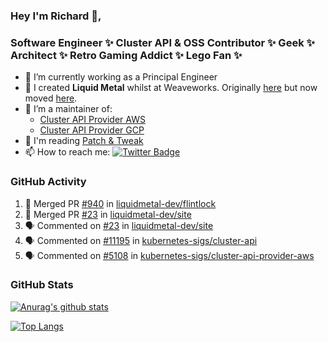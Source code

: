 ### Hey I'm Richard 👋, 

<h3 align="left">Software Engineer ✨ Cluster API & OSS Contributor ✨ Geek ✨ Architect ✨ Retro Gaming Addict ✨ Lego Fan ✨</h3>

- 🔭 I’m currently working as a Principal Engineer
- 📯 I created **Liquid Metal** whilst at Weaveworks. Originally [here](https://github.com/weaveworks-liquidmetal) but now moved [here](https://github.com/liquidmetal-dev).
- 👯 I’m a maintainer of:
  -  [Cluster API Provider AWS](https://github.com/kubernetes-sigs/cluster-api-provider-aws)
  -  [Cluster API Provider GCP](https://github.com/kubernetes-sigs/cluster-api-provider-gcp)
- 💬 I'm reading [Patch & Tweak](https://bjooks.com/products/patch-tweak-exploring-modular-synthesis)
- 📫 How to reach me: [![Twitter Badge](https://img.shields.io/badge/-@fruit_case-00acee?style=flat&logo=Twitter&logoColor=white)](https://twitter.com/intent/follow?screen_name=fruit_case "Follow on Twitter")

### GitHub Activity 

<!--START_SECTION:activity-->
1. 🎉 Merged PR [#940](https://github.com/liquidmetal-dev/flintlock/pull/940) in [liquidmetal-dev/flintlock](https://github.com/liquidmetal-dev/flintlock)
2. 🎉 Merged PR [#23](https://github.com/liquidmetal-dev/site/pull/23) in [liquidmetal-dev/site](https://github.com/liquidmetal-dev/site)
3. 🗣 Commented on [#23](https://github.com/liquidmetal-dev/site/pull/23#issuecomment-2376880644) in [liquidmetal-dev/site](https://github.com/liquidmetal-dev/site)
4. 🗣 Commented on [#11195](https://github.com/kubernetes-sigs/cluster-api/pull/11195#issuecomment-2358120317) in [kubernetes-sigs/cluster-api](https://github.com/kubernetes-sigs/cluster-api)
5. 🗣 Commented on [#5108](https://github.com/kubernetes-sigs/cluster-api-provider-aws/pull/5108#issuecomment-2346014205) in [kubernetes-sigs/cluster-api-provider-aws](https://github.com/kubernetes-sigs/cluster-api-provider-aws)
<!--END_SECTION:activity-->

### GitHub Stats

[![Anurag's github stats](https://github-readme-stats.vercel.app/api?username=richardcase&count_private=true&show_icons=true)](https://github.com/anuraghazra/github-readme-stats)

[![Top Langs](https://github-readme-stats.vercel.app/api/top-langs/?username=richardcase&hide=html&layout=compact)](https://github.com/anuraghazra/github-readme-stats)
